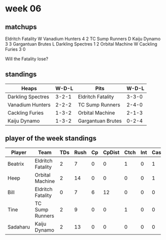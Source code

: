 # week 06

## matchups

Eldritch Fatality W Vanadium Hunters 4 2
TC Sump Runners D Kaiju Dynamo 3 3
Gargantuan Brutes L Darkling Spectres 1 2
Orbital Machine W Cackling Furies 3 0

Will the Fatality lose?

## standings

| Heaps | W-D-L | Pits | W-D-L |
|-------|-----|--|--|
| Darkling Spectres | 3-2-1 | Eldritch Fatality | 3-3-0 |
| Vanadium Hunters | 2-2-2 | TC Sump Runners | 2-4-0 |
| Cackling Furies | 1-3-2 | Orbital Machine | 2-1-3 |
| Kaiju Dynamo | 1-3-2 | Gargantuan Brutes | 0-2-4 |

## player of the week standings

| Player            | Team             | TDs  | Rush | Cp   | CpDist | Ctch | Int | Cas  | Blck | Sck | MVP | SPP  |
|-------------------|------------------|------|------|------|----------|---------|---|---|--------|-------|------|------|
| Beatrix    | Eldritch Fatality |    2 |    7 |    0 |        0 |      1 |     0 |    1 |      3 |     0 |    0 |    8 |
| Heep      | Orbital Machine   |     2 |   14 |    0 |        0 |      0 |     0 |    1 |      1 |     0 |    0 |    8 |
| Bill      | Eldritch Fatality |     0 |    7 |    6 |       12 |      0 |     0 |    0 |      2 |     1 |    0 |    6 |
| Tine      | TC Sump Runners   |     2 |    9 |    0 |        0 |      1 |     0 |    0 |      2 |     0 |    0 |    6 |
| Sadaharu  | Kaiju Dynamo      |     2 |   13 |    0 |        0 |      0 |     0 |    0 |      0 |     0 |    0 |    6 |
